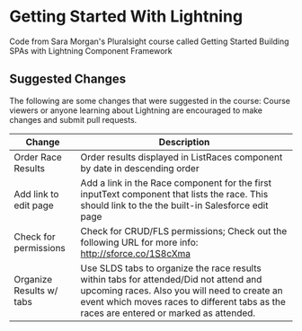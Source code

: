 # Getting Started With Lightning
Code from Sara Morgan's Pluralsight course called Getting Started Building SPAs with Lightning Component Framework

## Suggested Changes
The following are some changes that were suggested in the course:
Course viewers or anyone learning about Lightning are encouraged to make changes and submit pull requests.

| Change                   | Description
| -------------------------| --------------------
| Order Race Results       | Order results displayed in ListRaces component by date in descending order
| Add link to edit page    | Add a link in the Race component for the first inputText component that lists the race. This should link to the the built-in Salesforce edit page 
| Check for permissions    | Check for CRUD/FLS permissions; Check out the following URL for more info: http://sforce.co/1S8cXma 
| Organize Results w/ tabs | Use SLDS tabs to organize the race results within tabs for attended/Did not attend and upcoming races. Also you will need to create an event which moves races to different tabs as the races are entered or marked as attended.

